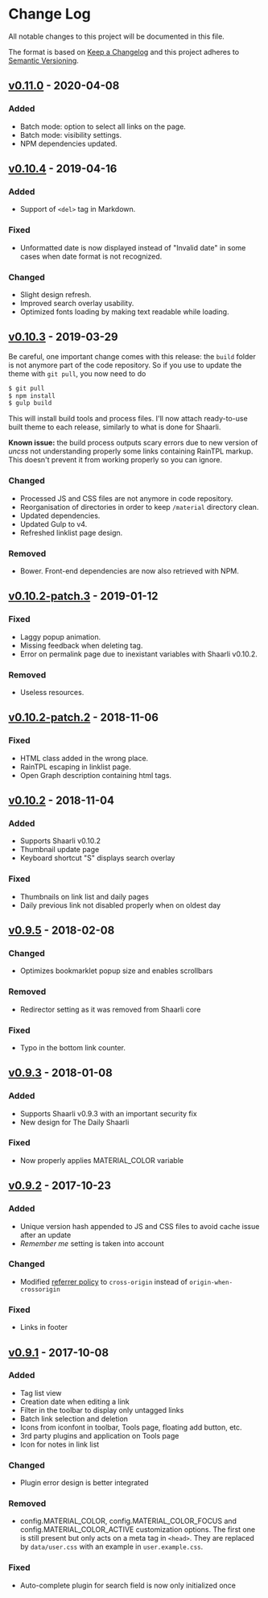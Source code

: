 # Change Log
All notable changes to this project will be documented in this file.

The format is based on [Keep a Changelog](http://keepachangelog.com/)
and this project adheres to [Semantic Versioning](http://semver.org/).


## [v0.11.0](https://github.com/kalvn/Shaarli-Material/releases/tag/v0.11.0) - 2020-04-08
### Added
- Batch mode: option to select all links on the page.
- Batch mode: visibility settings.
- NPM dependencies updated.


## [v0.10.4](https://github.com/kalvn/Shaarli-Material/releases/tag/v0.10.4) - 2019-04-16
### Added
- Support of `<del>` tag in Markdown.

### Fixed
- Unformatted date is now displayed instead of "Invalid date" in some cases when date format is not recognized.

### Changed
- Slight design refresh.
- Improved search overlay usability.
- Optimized fonts loading by making text readable while loading.


## [v0.10.3](https://github.com/kalvn/Shaarli-Material/releases/tag/v0.10.3) - 2019-03-29
Be careful, one important change comes with this release: the `build` folder is not anymore part of the code repository. So if you use to update the theme with `git pull`, you now need to do

```bash
$ git pull
$ npm install
$ gulp build
```

This will install build tools and process files. I'll now attach ready-to-use built theme to each release, similarly to what is done for Shaarli.

**Known issue:** the build process outputs scary errors due to new version of *uncss* not understanding properly some links containing RainTPL markup. This doesn't prevent it from working properly so you can ignore.

### Changed
- Processed JS and CSS files are not anymore in code repository.
- Reorganisation of directories in order to keep `/material` directory clean.
- Updated dependencies.
- Updated Gulp to v4.
- Refreshed linklist page design.

### Removed
- Bower. Front-end dependencies are now also retrieved with NPM.


## [v0.10.2-patch.3](https://github.com/kalvn/Shaarli-Material/releases/tag/v0.10.2-patch.3) - 2019-01-12
### Fixed
- Laggy popup animation.
- Missing feedback when deleting tag.
- Error on permalink page due to inexistant variables with Shaarli v0.10.2.

### Removed
- Useless resources.


## [v0.10.2-patch.2](https://github.com/kalvn/Shaarli-Material/releases/tag/v0.10.2-patch.2) - 2018-11-06
### Fixed
- HTML class added in the wrong place.
- RainTPL escaping in linklist page.
- Open Graph description containing html tags.


## [v0.10.2](https://github.com/kalvn/Shaarli-Material/releases/tag/v0.10.2) - 2018-11-04
### Added
- Supports Shaarli v0.10.2
- Thumbnail update page
- Keyboard shortcut "S" displays search overlay

### Fixed
- Thumbnails on link list and daily pages
- Daily previous link not disabled properly when on oldest day


## [v0.9.5](https://github.com/kalvn/Shaarli-Material/releases/tag/v0.9.5) - 2018-02-08
### Changed
- Optimizes bookmarklet popup size and enables scrollbars

### Removed
- Redirector setting as it was removed from Shaarli core

### Fixed
- Typo in the bottom link counter.


## [v0.9.3](https://github.com/kalvn/Shaarli-Material/releases/tag/v0.9.3) - 2018-01-08
### Added
- Supports Shaarli v0.9.3 with an important security fix
- New design for The Daily Shaarli

### Fixed
- Now properly applies MATERIAL_COLOR variable


## [v0.9.2](https://github.com/kalvn/Shaarli-Material/releases/tag/v0.9.2) - 2017-10-23
### Added
- Unique version hash appended to JS and CSS files to avoid cache issue after an update
- *Remember me* setting is taken into account

### Changed
- Modified [referrer policy](https://developer.mozilla.org/en-US/docs/Web/HTTP/Headers/Referrer-Policy) to `cross-origin` instead of `origin-when-crossorigin`

### Fixed
- Links in footer


## [v0.9.1](https://github.com/kalvn/Shaarli-Material/releases/tag/v0.9.1) - 2017-10-08
### Added
- Tag list view
- Creation date when editing a link
- Filter in the toolbar to display only untagged links
- Batch link selection and deletion
- Icons from iconfont in toolbar, Tools page, floating add button, etc.
- 3rd party plugins and application on Tools page
- Icon for notes in link list

### Changed
- Plugin error design is better integrated

### Removed
- config.MATERIAL_COLOR, config.MATERIAL_COLOR_FOCUS and config.MATERIAL_COLOR_ACTIVE customization options. The first one is still present but only acts on a meta tag in `<head>`. They are replaced by `data/user.css` with an example in `user.example.css`.

### Fixed
- Auto-complete plugin for search field is now only initialized once
